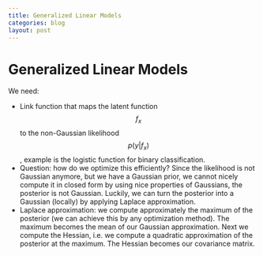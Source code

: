 ```yaml
---
title: Generalized Linear Models
categories: blog
layout: post
---
```


# Generalized Linear Models

We need:
* Link function that maps the latent function $$f_x$$ to the non-Gaussian likelihood $$p(y | f_x)$$, example is the logistic function for binary classification.
* Question: how do we optimize this efficiently? Since the likelihood is not Gaussian anymore, but we have a Gaussian prior, we cannot nicely compute it in closed form by using nice properties of Gaussians, the posterior is not Gaussian. Luckily, we can turn the posterior into a Gaussian (locally) by applying Laplace approximation.
* Laplace approximation: we compute approximately the maximum of the posterior (we can achieve this by any optimization method). The maximum becomes the mean of our Gaussian approximation. Next we compute the Hessian, i.e. we compute a quadratic approximation of the posterior at the maximum. The Hessian becomes our covariance matrix.



